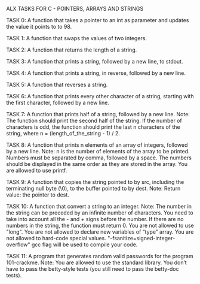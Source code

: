 ALX TASKS FOR C - POINTERS, ARRAYS AND STRINGS

TASK 0: A function that takes a pointer to an int as parameter and updates the value it points to to 98.

TASK 1: A function that swaps the values of two integers.

TASK 2: A function that returns the length of a string.

TASK 3: A function that prints a string, followed by a new line, to stdout.

TASK 4: A function that prints a string, in reverse, followed by a new line.

TASK 5: A function that reverses a string.

TASK 6: A function that prints every other character of a string, starting with the first character, followed by a new line.

TASK 7: A function that prints half of a string, followed by a new line. 
Note: The function should print the second half of the string. If the number of characters is odd, the function should print the last n characters of the string, where n = (length_of_the_string - 1) / 2.

TASK 8: A function that prints n elements of an array of integers, followed by a new line.
Note: n is the number of elements of the array to be printed. Numbers must be separated by comma, followed by a space. The numbers should be displayed in the same order as they are stored in the array. You are allowed to use printf.

TASK 9: A function that copies the string pointed to by src, including the terminating null byte (\0), to the buffer pointed to by dest. 
Note: Return value: the pointer to dest.

TASK 10: A function that convert a string to an integer.
Note: The number in the string can be preceded by an infinite number of characters. You need to take into account all the - and + signs before the number. If there are no numbers in the string, the function must return 0. You are not allowed to use "long". You are not allowed to declare new variables of “type” array. You are not allowed to hard-code special values. "-fsanitize=signed-integer-overflow" gcc flag will be used to compile your code.

TASK 11: A program that generates random valid passwords for the program 101-crackme.
Note: You are allowed to use the standard library. You don’t have to pass the betty-style tests (you still need to pass the betty-doc tests).

